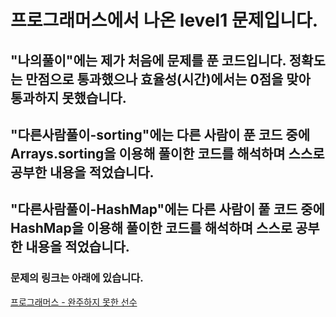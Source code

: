 # 프로그래머스에서 나온 level1 문제입니다.
## "나의풀이"에는 제가 처음에 문제를 푼 코드입니다. 정확도는 만점으로 통과했으나 효율성(시간)에서는 0점을 맞아 통과하지 못했습니다.
## "다른사람풀이-sorting"에는 다른 사람이 푼 코드 중에 Arrays.sorting을 이용해 풀이한 코드를 해석하며 스스로 공부한 내용을 적었습니다.
## "다른사람풀이-HashMap"에는 다른 사람이 풑 코드 중에 HashMap을 이용해 풀이한 코드를 해석하며 스스로 공부한 내용을 적었습니다.
### 문제의 링크는 아래에 있습니다.
<a href="https://programmers.co.kr/learn/courses/30/lessons/42576" target="_blank">프로그래머스 - 완주하지 못한 선수</a>
